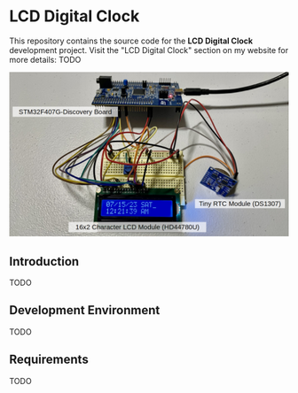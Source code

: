 # LCD Digital Clock



This repository contains the source code for the **LCD Digital Clock** development project. Visit the "LCD Digital Clock" section on my website for more details: TODO



<img src="./img/lcd-digital-clock-thumbnail.png" alt="lcd-digital-clock-thumbnail" width="650">





## Introduction

TODO



## Development Environment

TODO



## Requirements

TODO